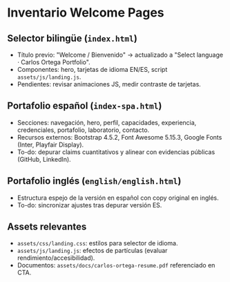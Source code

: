 # Inventario Welcome Pages

## Selector bilingüe (`index.html`)
- Título previo: "Welcome / Bienvenido" → actualizado a "Select language · Carlos Ortega Portfolio".
- Componentes: hero, tarjetas de idioma EN/ES, script `assets/js/landing.js`.
- Pendientes: revisar animaciones JS, medir contraste de tarjetas.

## Portafolio español (`index-spa.html`)
- Secciones: navegación, hero, perfil, capacidades, experiencia, credenciales, portafolio, laboratorio, contacto.
- Recursos externos: Bootstrap 4.5.2, Font Awesome 5.15.3, Google Fonts (Inter, Playfair Display).
- To-do: depurar claims cuantitativos y alinear con evidencias públicas (GitHub, LinkedIn).

## Portafolio inglés (`english/english.html`)
- Estructura espejo de la versión en español con copy original en inglés.
- To-do: sincronizar ajustes tras depurar versión ES.

## Assets relevantes
- `assets/css/landing.css`: estilos para selector de idioma.
- `assets/js/landing.js`: efectos de partículas (evaluar rendimiento/accesibilidad).
- Documentos: `assets/docs/carlos-ortega-resume.pdf` referenciado en CTA.
